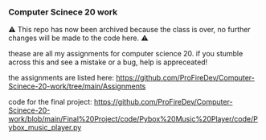 ### Computer Scinece 20 work ###

⚠ This repo has now been archived because the class is over, no further changes will be made to the code here. ⚠

thease are all my assignments for computer science 20. if you stumble across this and see a mistake or a bug, help is appreceated!

the assignments are listed here: https://github.com/ProFireDev/Computer-Scinece-20-work/tree/main/Assignments

code for the final project:
https://github.com/ProFireDev/Computer-Scinece-20-work/blob/main/Final%20Project/code/Pybox%20Music%20Player/code/Pybox_music_player.py
